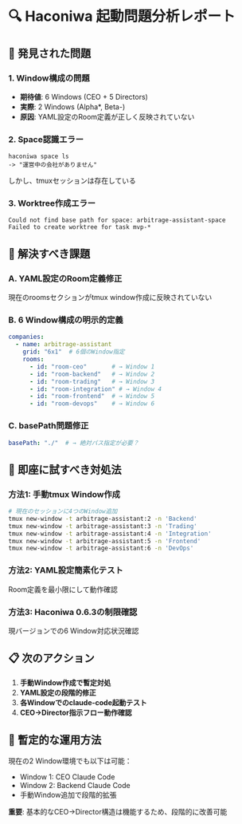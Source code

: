 # 🔍 Haconiwa 起動問題分析レポート

## 🚨 発見された問題

### 1. Window構成の問題
- **期待値**: 6 Windows (CEO + 5 Directors)
- **実際**: 2 Windows (Alpha*, Beta-)
- **原因**: YAML設定のRoom定義が正しく反映されていない

### 2. Space認識エラー
```
haconiwa space ls
-> "運営中の会社がありません"
```
しかし、tmuxセッションは存在している

### 3. Worktree作成エラー
```
Could not find base path for space: arbitrage-assistant-space
Failed to create worktree for task mvp-*
```

## 🔧 解決すべき課題

### A. YAML設定のRoom定義修正
現在のroomsセクションがtmux window作成に反映されていない

### B. 6 Window構成の明示的定義
```yaml
companies:
  - name: arbitrage-assistant
    grid: "6x1"  # 6個のWindow指定
    rooms:
      - id: "room-ceo"       # → Window 1
      - id: "room-backend"   # → Window 2
      - id: "room-trading"   # → Window 3
      - id: "room-integration" # → Window 4
      - id: "room-frontend"  # → Window 5
      - id: "room-devops"    # → Window 6
```

### C. basePath問題修正
```yaml
basePath: "./"  # → 絶対パス指定が必要？
```

## 🎯 即座に試すべき対処法

### 方法1: 手動tmux Window作成
```bash
# 現在のセッションに4つのWindow追加
tmux new-window -t arbitrage-assistant:2 -n 'Backend'
tmux new-window -t arbitrage-assistant:3 -n 'Trading'  
tmux new-window -t arbitrage-assistant:4 -n 'Integration'
tmux new-window -t arbitrage-assistant:5 -n 'Frontend'
tmux new-window -t arbitrage-assistant:6 -n 'DevOps'
```

### 方法2: YAML設定簡素化テスト
Room定義を最小限にして動作確認

### 方法3: Haconiwa 0.6.3の制限確認
現バージョンでの6 Window対応状況確認

## 📋 次のアクション

1. **手動Window作成で暫定対処**
2. **YAML設定の段階的修正**
3. **各Windowでのclaude-code起動テスト**
4. **CEO→Director指示フロー動作確認**

## 🚀 暫定的な運用方法

現在の2 Window環境でも以下は可能：
- Window 1: CEO Claude Code
- Window 2: Backend Claude Code
- 手動Window追加で段階的拡張

**重要**: 基本的なCEO→Director構造は機能するため、段階的に改善可能
